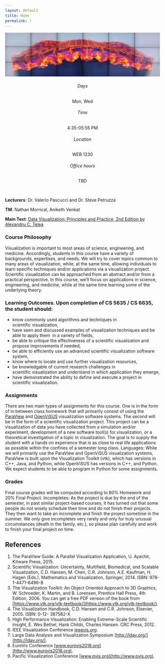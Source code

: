 ```yaml
---
layout: default
title: Home
permalink: /
---
```


<style>
.card-title {
  text-align: center;
}

.card-text {
  text-align: center;
}


</style>

<img src="images/2kbit1_0.jpg"/>

<div class="row">
  <div class="col-sm-3">
    <div class="card">
      <div class="card-body">
        <h6 class="card-title">Days</h6>
        <p class="card-text">Mon, Wed</p>
      </div>
    </div>
  </div>
  <div class="col-sm-3">
    <div class="card">
      <div class="card-body">
        <h6 class="card-title">Time</h6>
        <p class="card-text">4:35-05:55 PM </p>
      </div>
    </div>
  </div>
  <div class="col-sm-3">
    <div class="card">
      <div class="card-body">
        <h6 class="card-title">Location</h6>
        <p class="card-text">WEB 1230</p>
      </div>
    </div>
  </div>
  <div class="col-sm-3">
    <div class="card">
      <div class="card-body">
        <h6 class="card-title">Office hours</h6>
        <p class="card-text">TBD </p>
      </div>
    </div>
  </div>
</div>
<br/>

**Lecturers**: Dr. Valerio Pascucci and Dr. Steve Petruzza

**TM**: Nathan Morrical, Aniketh Venkat

**Main Text**: [Data Visualization: Principles and Practice, 2nd Edition by Alexandru C. Telea](https://www.amazon.com/Data-Visualization-Principles-Practice-Second-ebook-dp-B00MMOJ314/dp/B00MMOJ314/ref=mt_kindle?_encoding=UTF8&me=&qid=)

### Course Philosophy

Visualization is important to most areas of science, engineering, and medicine. Accordingly, students in this course have a 
variety of backgrounds, expertises, and needs. We will try to cover topics common to many areas of visualization, 
while, at the same time, allowing individuals to learn specific techniques and/or applications via a visualization project. 
Scientific visualization can be approached from an abstract and/or from a practical perspective. In this course, 
we’ll focus on applications in science, engineering, and medicine, while at the same time learning some of the underlying theory.

### Learning Outcomes. Upon completion of CS 5635 / CS 6635, the student should:
* know commonly used algorithms and techniques in scientific visualization,
* have seen and discussed examples of visualization techniques and be able to apply them  in a variety of fields,
* be able to critique the effectiveness of a scientific visualization and propose improvements if needed,
* be able to efficiently use an advanced scientific visualization software system,
* know where to locate and use further visualization resources,
* be knowledgable of current research challenges in scientific visualization and understand in which application they emerge,
* have demonstrated the ability to define and execute a project in scientific visualization. 
    
### Assignments
There are two main types of assignments for this course. One is in the form of in between class homework that will primarily 
consist of using the [ParaView](https://www.paraview.org/) and [OpenViSUS](https://visus.org/) visualization software systems. 
The second will be in the form of a scientific visualization project. This project can be a visualization of data you have collected 
from a simulation and/or experiment, development of a new software tool(s) for visualization, or a theoretical investigation 
of a topic in visualization. The goal is to supply the student with a hands on experience that is as close to real life 
applications as possible within the confines of a semester long class.
Languages: While we will primarily use the ParaView and OpenViSUS visualization systems, ParaView is built upon the 
Visualization Toolkit (vtk), which has versions in C++, Java, and Python, while OpenViSUS has versions in C++, and Python. 
We expect students to be able to program in Python for some assignments.

### Grades
Final course grades will be computed according to 80% Homework and 20% Final Project.
Incompletes: As the project is due by the end of the semester, in past similar project-based courses, 
it has turned out that some people do not wisely schedule their time and do not finish their projects. 
They then want to take an incomplete and finish the project sometime in the summer. 
We only give incompletes very rarely and only for truly unusual circumstances (death in the family, etc.), 
so please plan carefully and work to finish your final project on time.

## References
1. The ParaView Guide: A Parallel Visualization Application, U. Ayachit, Kitware Press, 2015.
2. Scientific Visualization: Uncertainty, Multifield, Biomedical, and Scalable Visualization, C.D. Hansen, M. Chen, C.R. Johnson, A.E. Kaufman, H. Hagen (Eds.). Mathematics and Visualization, Springer, 2014. ISBN: 978-1-4471-6496-8 
3. The Visualization Toolkit: An Object Oriented Approach to 3D Graphics, W. Schroeder, K. Martin, and B. Lorensen, Prentice Hall Press, 4th Edition, 2006. You can get a free PDF version of the book from [https://www.vtk.org/vtk-textbook/](https://www.vtk.org/vtk-textbook/).
4. The Visualization Handbook, C.D. Hansen and C.R. Johnson, Elsevier, 2005. ISBN: 0-12- 387582-X
5. High Performance Visualization: Enabling Extreme-Scale Scientific Insight, E. Wes Bethel, Hank Childs, Charles Hansen. CRC Press, 2012.
6. IEEE Visualization Conference [ieeevis.org](ieeevis.org).
7. Large Data Analysis and Visualization Symposium [http://ldav.org/](http://ldav.org/).
8. EuroVis Conference [www.eurovis2018.org](http://www.eurovis2018.org).
9. Pacific Visualization Conference [www.pvis.org](http://www.pvis.org).
